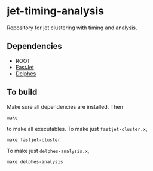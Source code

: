 # jet-timing-analysis
Repository for jet clustering with timing and analysis.

## Dependencies
- ROOT
- [FastJet](http://fastjet.fr/quickstart.html)
- [Delphes](https://github.com/delphes/delphes)

## To build
Make sure all dependencies are installed. Then
```
make
```
to make all executables. 
To make just ```fastjet-cluster.x```,
```
make fastjet-cluster
```
To make just ```delphes-analysis.x```,
```
make delphes-analysis
```

